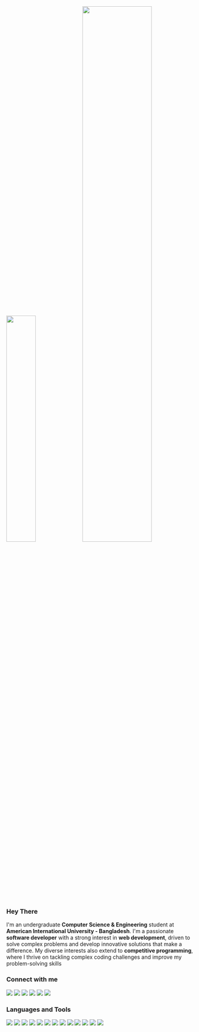 <!--
<div align = "center">
  <img src = "img/banner.png">
</div>
-->


<div>
  <img src = "https://github-readme-stats.vercel.app/api/top-langs/?username=tahsinhasib&show_icons=true&theme=dark&count_private=true&hide_border=false&layout=donut&langs_count=5&hide=plsql" width = "39%">
  <img src = "https://leetcard.jacoblin.cool/tahsinhasib?theme=dark" width = "60%">
</div>


<div>
  <h3>Hey There</h3>
  <p>I'm an undergraduate <strong>Computer Science & Engineering</strong> student at <strong>American International University - Bangladesh</strong>. I'm a passionate <strong>software developer</strong> with a strong interest in <strong>web development</strong>, driven to solve complex problems and develop innovative solutions that make a difference. My diverse interests also extend to <strong>competitive programming</strong>, where I thrive on tackling complex coding challenges and improve my problem-solving skills</p>
</div>

<div>
  <h3>Connect with me</h3>
  <img src = "https://img.shields.io/badge/Facebook-1877F2?style=flat&logo=facebook&logoColor=white">
  <img src = "https://img.shields.io/badge/Twitter-1DA1F2?style=flat&logo=twitter&logoColor=white">
  <img src = "https://img.shields.io/badge/Instagram-E4405F?style=flat&logo=instagram&logoColor=white">
  <img src = "https://aleen42.github.io/badges/src/stackoverflow.svg">
  <a href="https://codeforces.com/profile/tahsinhasib"><img src = "https://img.shields.io/badge/Codeforces-445f9d?style=flat&logo=Codeforces&logoColor=white"></a>
  <a href="https://leetcode.com/tahsinhasib/"><img src = "https://img.shields.io/badge/-LeetCode-FFA116?style=flat&logo=LeetCode&logoColor=black"></a>
</div>

<div>
  <h3>Languages and Tools</h3>
  <img src="https://skillicons.dev/icons?i=c" /><img>
  <img src="https://skillicons.dev/icons?i=cpp" />
  <img src="https://skillicons.dev/icons?i=java" />
  <img src="https://skillicons.dev/icons?i=cs" />
  <img src="https://skillicons.dev/icons?i=html" />
  <img src="https://skillicons.dev/icons?i=css" />
  <img src="https://skillicons.dev/icons?i=python" />
  <img src="https://skillicons.dev/icons?i=vscode" />
  <img src="https://skillicons.dev/icons?i=visualstudio" />
  <img src="https://skillicons.dev/icons?i=figma" />
  <img src="https://skillicons.dev/icons?i=git" />
  <img src="https://skillicons.dev/icons?i=mysql" />
  <img src="https://skillicons.dev/icons?i=ps" />
</div>

<!--
<div>
  <h3>Codeforces & Leetcode stats</h3>
  <img src = "https://codeforces-readme-stats.vercel.app/api/card?username=tahsinhasib">
  <img src = "https://leetcard.jacoblin.cool/tahsinhasib?theme=wtf" width = "50%">
</div>
-->
